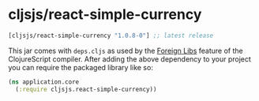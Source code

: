 # cljsjs/react-simple-currency

[](dependency)
```clojure
[cljsjs/react-simple-currency "1.0.8-0"] ;; latest release
```
[](/dependency)

This jar comes with `deps.cljs` as used by the [Foreign Libs][flibs] feature
of the ClojureScript compiler. After adding the above dependency to your project
you can require the packaged library like so:

```clojure
(ns application.core
  (:require cljsjs.react-simple-currency))
```

[flibs]: https://github.com/clojure/clojurescript/wiki/Packaging-Foreign-Dependencies
